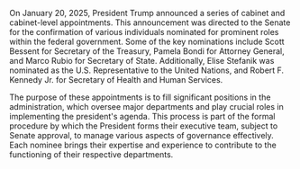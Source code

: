 On January 20, 2025, President Trump announced a series of cabinet and cabinet-level appointments. This announcement was directed to the Senate for the confirmation of various individuals nominated for prominent roles within the federal government. Some of the key nominations include Scott Bessent for Secretary of the Treasury, Pamela Bondi for Attorney General, and Marco Rubio for Secretary of State. Additionally, Elise Stefanik was nominated as the U.S. Representative to the United Nations, and Robert F. Kennedy Jr. for Secretary of Health and Human Services.

The purpose of these appointments is to fill significant positions in the administration, which oversee major departments and play crucial roles in implementing the president's agenda. This process is part of the formal procedure by which the President forms their executive team, subject to Senate approval, to manage various aspects of governance effectively. Each nominee brings their expertise and experience to contribute to the functioning of their respective departments.